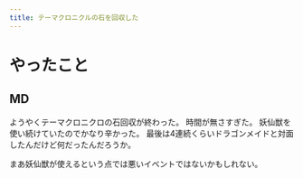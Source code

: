 ```yaml
---
title: テーマクロニクルの石を回収した
---
```


# やったこと

## MD

ようやくテーマクロニクロの石回収が終わった。
時間が無さすぎた。
妖仙獣を使い続けていたのでかなり辛かった。
最後は4連続くらいドラゴンメイドと対面したんだけど何だったんだろうか。

まあ妖仙獣が使えるという点では悪いイベントではないかもしれない。

